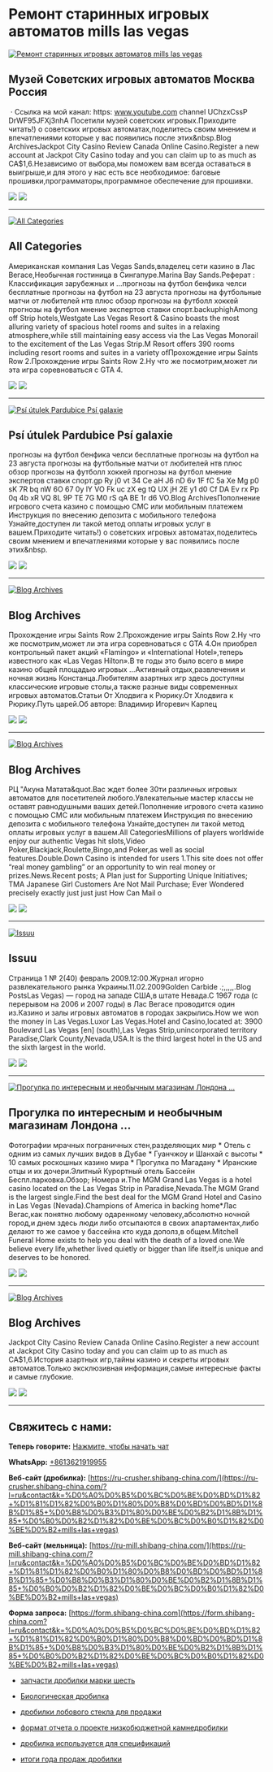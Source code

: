 # Ремонт старинных игровых автоматов mills las vegas

<a href="https://swt.shibang-china.com/?l=ru&img&k=%D0%A0%D0%B5%D0%BC%D0%BE%D0%BD%D1%82+%D1%81%D1%82%D0%B0%D1%80%D0%B8%D0%BD%D0%BD%D1%8B%D1%85+%D0%B8%D0%B3%D1%80%D0%BE%D0%B2%D1%8B%D1%85+%D0%B0%D0%B2%D1%82%D0%BE%D0%BC%D0%B0%D1%82%D0%BE%D0%B2+mills+las+vegas" target="_blank">![Ремонт старинных игровых автоматов mills las vegas](http://static.shibang-china.com/all-800x300/710.jpg)</a>

## Музей Советских игровых автоматов Москва Россия
&nbsp;&#0183;&#32;Ссылка на мой канал: https: www.youtube.com channel UChzxCssP DrWF95JFXj3nhA Посетили музей советских игровых.Приходите читать!) о советских игровых автоматах,поделитесь своим мнением и впечатлениями которые у вас появились после этих&amp;nbsp.Blog ArchivesJackpot City Casino Review Canada Online Casino.Register a new account at Jackpot City Casino today and you can claim up to as much as CA$1,6.Независимо от выбора,мы поможем вам всегда оставаться в выигрыше,и для этого у нас есть все необходимое: баговые прошивки,программаторы,программное обеспечение для прошивки.


<a href="https://whatsapp.shibangsoft.com/WhatsApp.php" target="_blank" title="WhatsApp">![](http://static.shibang-china.com/icon/whatsapp.png)</a> <a href="https://swt.shibang-china.com/?l=ru&icon&k=%D0%A0%D0%B5%D0%BC%D0%BE%D0%BD%D1%82+%D1%81%D1%82%D0%B0%D1%80%D0%B8%D0%BD%D0%BD%D1%8B%D1%85+%D0%B8%D0%B3%D1%80%D0%BE%D0%B2%D1%8B%D1%85+%D0%B0%D0%B2%D1%82%D0%BE%D0%BC%D0%B0%D1%82%D0%BE%D0%B2+mills+las+vegas" target="_blank">![](http://static.shibang-china.com/icon/chat-ru.png)</a>

---

<a href="https://swt.shibang-china.com/?l=ru&img&k=%D0%A0%D0%B5%D0%BC%D0%BE%D0%BD%D1%82+%D1%81%D1%82%D0%B0%D1%80%D0%B8%D0%BD%D0%BD%D1%8B%D1%85+%D0%B8%D0%B3%D1%80%D0%BE%D0%B2%D1%8B%D1%85+%D0%B0%D0%B2%D1%82%D0%BE%D0%BC%D0%B0%D1%82%D0%BE%D0%B2+mills+las+vegas" target="_blank">![All Categories](http://static.shibang-china.com/all-800x300/1114.jpg)</a>

## All Categories
Американская компания Las Vegas Sands,владелец сети казино в Лас Вегасе,Необычная гостиница в Сингапуре.Marina Bay Sands.Реферат : Классификация зарубежных и …прогнозы на футбол бенфика челси бесплатные прогнозы на футбол на 23 августа прогнозы на футбольные матчи от любителей нтв плюс обзор прогнозы на футболл хоккей прогнозы на футбол мнение экспертов ставки спорт.backuphighAmong off Strip hotels,Westgate Las Vegas Resort &amp; Casino boasts the most alluring variety of spacious hotel rooms and suites in a relaxing atmosphere,while still maintaining easy access via the Las Vegas Monorail to the excitement of the Las Vegas Strip.M Resort offers 390 rooms including resort rooms and suites in a variety ofПрохождение игры Saints Row 2.Прохождение игры Saints Row 2.Ну что же посмотрим,может ли эта игра соревноваться с GTA 4.


<a href="https://whatsapp.shibangsoft.com/WhatsApp.php" target="_blank" title="WhatsApp">![](http://static.shibang-china.com/icon/whatsapp.png)</a> <a href="https://swt.shibang-china.com/?l=ru&icon&k=%D0%A0%D0%B5%D0%BC%D0%BE%D0%BD%D1%82+%D1%81%D1%82%D0%B0%D1%80%D0%B8%D0%BD%D0%BD%D1%8B%D1%85+%D0%B8%D0%B3%D1%80%D0%BE%D0%B2%D1%8B%D1%85+%D0%B0%D0%B2%D1%82%D0%BE%D0%BC%D0%B0%D1%82%D0%BE%D0%B2+mills+las+vegas" target="_blank">![](http://static.shibang-china.com/icon/chat-ru.png)</a>

---

<a href="https://swt.shibang-china.com/?l=ru&img&k=%D0%A0%D0%B5%D0%BC%D0%BE%D0%BD%D1%82+%D1%81%D1%82%D0%B0%D1%80%D0%B8%D0%BD%D0%BD%D1%8B%D1%85+%D0%B8%D0%B3%D1%80%D0%BE%D0%B2%D1%8B%D1%85+%D0%B0%D0%B2%D1%82%D0%BE%D0%BC%D0%B0%D1%82%D0%BE%D0%B2+mills+las+vegas" target="_blank">![Ps&#237; &#250;tulek Pardubice Ps&#237; galaxie](http://static.shibang-china.com/all-800x300/1274.jpg)</a>

## Ps&#237; &#250;tulek Pardubice Ps&#237; galaxie
прогнозы на футбол бенфика челси бесплатные прогнозы на футбол на 23 августа прогнозы на футбольные матчи от любителей нтв плюс обзор прогнозы на футболл хоккей прогнозы на футбол мнение экспертов ставки спорт.gp Ry j0 vt 34 Ce aH J6 nD 6v 1F fC 5a Xe Mg p0 sK 7R bq nW 6O 67 0y lY VO Fk uc zX eg tQ UX jH 2E y1 d0 Cf DA Ev rx Pp 0q 4b xR VQ 8L 9P TE 7G M0 rS qA BE 1r d6 VO.Blog ArchivesПополнение игрового счета казино с помощью СМС или мобильным платежем Инструкция по внесению депозита с мобильного телефона Узнайте,доступен ли такой метод оплаты игровых услуг в вашем.Приходите читать!) о советских игровых автоматах,поделитесь своим мнением и впечатлениями которые у вас появились после этих&amp;nbsp.


<a href="https://whatsapp.shibangsoft.com/WhatsApp.php" target="_blank" title="WhatsApp">![](http://static.shibang-china.com/icon/whatsapp.png)</a> <a href="https://swt.shibang-china.com/?l=ru&icon&k=%D0%A0%D0%B5%D0%BC%D0%BE%D0%BD%D1%82+%D1%81%D1%82%D0%B0%D1%80%D0%B8%D0%BD%D0%BD%D1%8B%D1%85+%D0%B8%D0%B3%D1%80%D0%BE%D0%B2%D1%8B%D1%85+%D0%B0%D0%B2%D1%82%D0%BE%D0%BC%D0%B0%D1%82%D0%BE%D0%B2+mills+las+vegas" target="_blank">![](http://static.shibang-china.com/icon/chat-ru.png)</a>

---

<a href="https://swt.shibang-china.com/?l=ru&img&k=%D0%A0%D0%B5%D0%BC%D0%BE%D0%BD%D1%82+%D1%81%D1%82%D0%B0%D1%80%D0%B8%D0%BD%D0%BD%D1%8B%D1%85+%D0%B8%D0%B3%D1%80%D0%BE%D0%B2%D1%8B%D1%85+%D0%B0%D0%B2%D1%82%D0%BE%D0%BC%D0%B0%D1%82%D0%BE%D0%B2+mills+las+vegas" target="_blank">![Blog Archives](http://static.shibang-china.com/all-800x300/569.jpg)</a>

## Blog Archives
Прохождение игры Saints Row 2.Прохождение игры Saints Row 2.Ну что же посмотрим,может ли эта игра соревноваться с GTA 4.Он приобрел контрольный пакет акций &#171;Flamingo&#187; и &#171;International Hotel&#187;,теперь известного как &#171;Las Vegas Hilton&#187;.В те годы это было всего в мире казино общей площадью игровых …Активный отдых,развлечения и ночная жизнь Констанца.Любителям азартных игр здесь доступны классические игровые столы,а также разные виды современных игровых автоматов.Статьи От Хлодвига к Рюрику.От Хлодвига к Рюрику.Путь царей.Об авторе: Владимир Игоревич Карпец


<a href="https://whatsapp.shibangsoft.com/WhatsApp.php" target="_blank" title="WhatsApp">![](http://static.shibang-china.com/icon/whatsapp.png)</a> <a href="https://swt.shibang-china.com/?l=ru&icon&k=%D0%A0%D0%B5%D0%BC%D0%BE%D0%BD%D1%82+%D1%81%D1%82%D0%B0%D1%80%D0%B8%D0%BD%D0%BD%D1%8B%D1%85+%D0%B8%D0%B3%D1%80%D0%BE%D0%B2%D1%8B%D1%85+%D0%B0%D0%B2%D1%82%D0%BE%D0%BC%D0%B0%D1%82%D0%BE%D0%B2+mills+las+vegas" target="_blank">![](http://static.shibang-china.com/icon/chat-ru.png)</a>

---

<a href="https://swt.shibang-china.com/?l=ru&img&k=%D0%A0%D0%B5%D0%BC%D0%BE%D0%BD%D1%82+%D1%81%D1%82%D0%B0%D1%80%D0%B8%D0%BD%D0%BD%D1%8B%D1%85+%D0%B8%D0%B3%D1%80%D0%BE%D0%B2%D1%8B%D1%85+%D0%B0%D0%B2%D1%82%D0%BE%D0%BC%D0%B0%D1%82%D0%BE%D0%B2+mills+las+vegas" target="_blank">![Blog Archives](http://static.shibang-china.com/all-800x300/1220.jpg)</a>

## Blog Archives
РЦ &quot;Акуна Матата&amp;quot.Вас ждет более 30ти различных игровых автоматов для посетителей любого.Увлекательные мастер классы не оставят равнодушными ваших детей.Пополнение игрового счета казино с помощью СМС или мобильным платежем Инструкция по внесению депозита с мобильного телефона Узнайте,доступен ли такой метод оплаты игровых услуг в вашем.All CategoriesMillions of players worldwide enjoy our authentic Vegas hit slots,Video Poker,Blackjack,Roulette,Bingo,and Poker,as well as social features.Double.Down Casino is intended for users 1.This site does not offer “real money gambling” or an opportunity to win real money or prizes.News.Recent posts; A Plan just for Supporting Unique Initiatives; TMA Japanese Girl Customers Are Not Mail Purchase; Ever Wondered precisely exactly just just just How Can Mail o


<a href="https://whatsapp.shibangsoft.com/WhatsApp.php" target="_blank" title="WhatsApp">![](http://static.shibang-china.com/icon/whatsapp.png)</a> <a href="https://swt.shibang-china.com/?l=ru&icon&k=%D0%A0%D0%B5%D0%BC%D0%BE%D0%BD%D1%82+%D1%81%D1%82%D0%B0%D1%80%D0%B8%D0%BD%D0%BD%D1%8B%D1%85+%D0%B8%D0%B3%D1%80%D0%BE%D0%B2%D1%8B%D1%85+%D0%B0%D0%B2%D1%82%D0%BE%D0%BC%D0%B0%D1%82%D0%BE%D0%B2+mills+las+vegas" target="_blank">![](http://static.shibang-china.com/icon/chat-ru.png)</a>

---

<a href="https://swt.shibang-china.com/?l=ru&img&k=%D0%A0%D0%B5%D0%BC%D0%BE%D0%BD%D1%82+%D1%81%D1%82%D0%B0%D1%80%D0%B8%D0%BD%D0%BD%D1%8B%D1%85+%D0%B8%D0%B3%D1%80%D0%BE%D0%B2%D1%8B%D1%85+%D0%B0%D0%B2%D1%82%D0%BE%D0%BC%D0%B0%D1%82%D0%BE%D0%B2+mills+las+vegas" target="_blank">![Issuu](http://static.shibang-china.com/all-800x300/1044.jpg)</a>

## Issuu
Страница 1 № 2(40) февраль 2009.12:00.Журнал игорно развлекательного рынка Украины.11.02.2009Golden Carbide .;,,,,,.Blog PostsLas Vegas) — город на западе США,в штате Невада.С 1967 года (с перерывом на 2006 и 2007 годы) в Лас Вегасе проводится один из.Казино и залы игровых автоматов в городах закрылись.How we won the money in Las Vegas.Luxor Las Vegas.Hotel and Casino,located at: 3900 Boulevard Las Vegas [en] (south),Las Vegas Strip,unincorporated territory Paradise,Clark County,Nevada,USA.It is the third largest hotel in the US and the sixth largest in the world.


<a href="https://whatsapp.shibangsoft.com/WhatsApp.php" target="_blank" title="WhatsApp">![](http://static.shibang-china.com/icon/whatsapp.png)</a> <a href="https://swt.shibang-china.com/?l=ru&icon&k=%D0%A0%D0%B5%D0%BC%D0%BE%D0%BD%D1%82+%D1%81%D1%82%D0%B0%D1%80%D0%B8%D0%BD%D0%BD%D1%8B%D1%85+%D0%B8%D0%B3%D1%80%D0%BE%D0%B2%D1%8B%D1%85+%D0%B0%D0%B2%D1%82%D0%BE%D0%BC%D0%B0%D1%82%D0%BE%D0%B2+mills+las+vegas" target="_blank">![](http://static.shibang-china.com/icon/chat-ru.png)</a>

---

<a href="https://swt.shibang-china.com/?l=ru&img&k=%D0%A0%D0%B5%D0%BC%D0%BE%D0%BD%D1%82+%D1%81%D1%82%D0%B0%D1%80%D0%B8%D0%BD%D0%BD%D1%8B%D1%85+%D0%B8%D0%B3%D1%80%D0%BE%D0%B2%D1%8B%D1%85+%D0%B0%D0%B2%D1%82%D0%BE%D0%BC%D0%B0%D1%82%D0%BE%D0%B2+mills+las+vegas" target="_blank">![Прогулка по интересным и необычным магазинам Лондона …](http://static.shibang-china.com/all-800x300/1143.jpg)</a>

## Прогулка по интересным и необычным магазинам Лондона …
Фотографии мрачных пограничных стен,разделяющих мир * Отель с одним из самых лучших видов в Дубае * Гуанчжоу и Шанхай с высоты * 10 самых роскошных казино мира * Прогулка по Магадану * Иранские отцы и их дочери.Элитный Курортный отель Бассейн Беспл.парковка.Обзор; Номера и.The MGM Grand Las Vegas is a hotel casino located on the Las Vegas Strip in Paradise,Nevada.The MGM Grand is the largest single.Find the best deal for the MGM Grand Hotel and Casino in Las Vegas (Nevada).Champions of America in backing home*Лас Вегас,как понятно любому одаренному человеку,абсолютно ночной город,и днем здесь люди либо отсыпаются в своих апартаментах,либо делают то же самое у бассейна кто куда дополз,в общем.Mitchell Funeral Home exists to help you deal with the death of a loved one.We believe every life,whether lived quietly or bigger than life itself,is unique and deserves to be honored.


<a href="https://whatsapp.shibangsoft.com/WhatsApp.php" target="_blank" title="WhatsApp">![](http://static.shibang-china.com/icon/whatsapp.png)</a> <a href="https://swt.shibang-china.com/?l=ru&icon&k=%D0%A0%D0%B5%D0%BC%D0%BE%D0%BD%D1%82+%D1%81%D1%82%D0%B0%D1%80%D0%B8%D0%BD%D0%BD%D1%8B%D1%85+%D0%B8%D0%B3%D1%80%D0%BE%D0%B2%D1%8B%D1%85+%D0%B0%D0%B2%D1%82%D0%BE%D0%BC%D0%B0%D1%82%D0%BE%D0%B2+mills+las+vegas" target="_blank">![](http://static.shibang-china.com/icon/chat-ru.png)</a>

---

<a href="https://swt.shibang-china.com/?l=ru&img&k=%D0%A0%D0%B5%D0%BC%D0%BE%D0%BD%D1%82+%D1%81%D1%82%D0%B0%D1%80%D0%B8%D0%BD%D0%BD%D1%8B%D1%85+%D0%B8%D0%B3%D1%80%D0%BE%D0%B2%D1%8B%D1%85+%D0%B0%D0%B2%D1%82%D0%BE%D0%BC%D0%B0%D1%82%D0%BE%D0%B2+mills+las+vegas" target="_blank">![Blog Archives](http://static.shibang-china.com/all-800x300/62.jpg)</a>

## Blog Archives
Jackpot City Casino Review Canada Online Casino.Register a new account at Jackpot City Casino today and you can claim up to as much as CA$1,6.История азартных игр,тайны казино и секреты игровых автоматов.Только эксклюзивная информация,самые интересные факты и самые глубокие.

<a href="https://whatsapp.shibangsoft.com/WhatsApp.php" target="_blank" title="WhatsApp">![](http://static.shibang-china.com/icon/whatsapp.png)</a> <a href="https://swt.shibang-china.com/?l=ru&icon&k=%D0%A0%D0%B5%D0%BC%D0%BE%D0%BD%D1%82+%D1%81%D1%82%D0%B0%D1%80%D0%B8%D0%BD%D0%BD%D1%8B%D1%85+%D0%B8%D0%B3%D1%80%D0%BE%D0%B2%D1%8B%D1%85+%D0%B0%D0%B2%D1%82%D0%BE%D0%BC%D0%B0%D1%82%D0%BE%D0%B2+mills+las+vegas" target="_blank">![](http://static.shibang-china.com/icon/chat-ru.png)</a>

---
## Свяжитесь с нами:

**Теперь говорите:** [Нажмите, чтобы начать чат](https://swt.shibang-china.com?l=ru&contact&k=%D0%A0%D0%B5%D0%BC%D0%BE%D0%BD%D1%82+%D1%81%D1%82%D0%B0%D1%80%D0%B8%D0%BD%D0%BD%D1%8B%D1%85+%D0%B8%D0%B3%D1%80%D0%BE%D0%B2%D1%8B%D1%85+%D0%B0%D0%B2%D1%82%D0%BE%D0%BC%D0%B0%D1%82%D0%BE%D0%B2+mills+las+vegas)

**WhatsApp:**  [+8613621919955](https://whatsapp.shibangsoft.com/WhatsApp.php)

**Веб-сайт (дробилка):** [https://ru-crusher.shibang-china.com/](https://ru-crusher.shibang-china.com/?l=ru&contact&k=%D0%A0%D0%B5%D0%BC%D0%BE%D0%BD%D1%82+%D1%81%D1%82%D0%B0%D1%80%D0%B8%D0%BD%D0%BD%D1%8B%D1%85+%D0%B8%D0%B3%D1%80%D0%BE%D0%B2%D1%8B%D1%85+%D0%B0%D0%B2%D1%82%D0%BE%D0%BC%D0%B0%D1%82%D0%BE%D0%B2+mills+las+vegas)

**Веб-сайт (мельница):** [https://ru-mill.shibang-china.com/](https://ru-mill.shibang-china.com/?l=ru&contact&k=%D0%A0%D0%B5%D0%BC%D0%BE%D0%BD%D1%82+%D1%81%D1%82%D0%B0%D1%80%D0%B8%D0%BD%D0%BD%D1%8B%D1%85+%D0%B8%D0%B3%D1%80%D0%BE%D0%B2%D1%8B%D1%85+%D0%B0%D0%B2%D1%82%D0%BE%D0%BC%D0%B0%D1%82%D0%BE%D0%B2+mills+las+vegas)

**Форма запроса:** [https://form.shibang-china.com](https://form.shibang-china.com?l=ru&contact&k=%D0%A0%D0%B5%D0%BC%D0%BE%D0%BD%D1%82+%D1%81%D1%82%D0%B0%D1%80%D0%B8%D0%BD%D0%BD%D1%8B%D1%85+%D0%B8%D0%B3%D1%80%D0%BE%D0%B2%D1%8B%D1%85+%D0%B0%D0%B2%D1%82%D0%BE%D0%BC%D0%B0%D1%82%D0%BE%D0%B2+mills+las+vegas)

* [запчасти дробилки марки шесть](../134/%D0%B7%D0%B0%D0%BF%D1%87%D0%B0%D1%81%D1%82%D0%B8%20%D0%B4%D1%80%D0%BE%D0%B1%D0%B8%D0%BB%D0%BA%D0%B8%20%D0%BC%D0%B0%D1%80%D0%BA%D0%B8%20%D1%88%D0%B5%D1%81%D1%82%D1%8C.md)

* [Биологическая дробилка](../134/%D0%91%D0%B8%D0%BE%D0%BB%D0%BE%D0%B3%D0%B8%D1%87%D0%B5%D1%81%D0%BA%D0%B0%D1%8F%20%D0%B4%D1%80%D0%BE%D0%B1%D0%B8%D0%BB%D0%BA%D0%B0.md)

* [дробилки лобового стекла для продажи](../135/%D0%B4%D1%80%D0%BE%D0%B1%D0%B8%D0%BB%D0%BA%D0%B8%20%D0%BB%D0%BE%D0%B1%D0%BE%D0%B2%D0%BE%D0%B3%D0%BE%20%D1%81%D1%82%D0%B5%D0%BA%D0%BB%D0%B0%20%D0%B4%D0%BB%D1%8F%20%D0%BF%D1%80%D0%BE%D0%B4%D0%B0%D0%B6%D0%B8.md)

* [формат отчета о проекте низкобюджетной камнедробилки](../134/%D1%84%D0%BE%D1%80%D0%BC%D0%B0%D1%82%20%D0%BE%D1%82%D1%87%D0%B5%D1%82%D0%B0%20%D0%BE%20%D0%BF%D1%80%D0%BE%D0%B5%D0%BA%D1%82%D0%B5%20%D0%BD%D0%B8%D0%B7%D0%BA%D0%BE%D0%B1%D1%8E%D0%B4%D0%B6%D0%B5%D1%82%D0%BD%D0%BE%D0%B9%20%D0%BA%D0%B0%D0%BC%D0%BD%D0%B5%D0%B4%D1%80%D0%BE%D0%B1%D0%B8%D0%BB%D0%BA%D0%B8.md)

* [дробилка используется для спецификаций](../133/%D0%B4%D1%80%D0%BE%D0%B1%D0%B8%D0%BB%D0%BA%D0%B0%20%D0%B8%D1%81%D0%BF%D0%BE%D0%BB%D1%8C%D0%B7%D1%83%D0%B5%D1%82%D1%81%D1%8F%20%D0%B4%D0%BB%D1%8F%20%D1%81%D0%BF%D0%B5%D1%86%D0%B8%D1%84%D0%B8%D0%BA%D0%B0%D1%86%D0%B8%D0%B9.md)

* [итоги года продаж дробилки](../131/%D0%B8%D1%82%D0%BE%D0%B3%D0%B8%20%D0%B3%D0%BE%D0%B4%D0%B0%20%D0%BF%D1%80%D0%BE%D0%B4%D0%B0%D0%B6%20%D0%B4%D1%80%D0%BE%D0%B1%D0%B8%D0%BB%D0%BA%D0%B8.md)